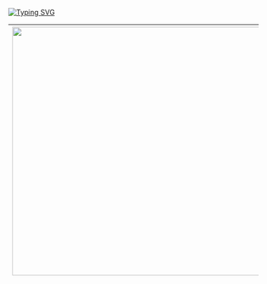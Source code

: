 <a href="https://git.io/typing-svg"><img src="https://readme-typing-svg.demolab.com?font=Carattere&size=50&pause=7000&color=113E98&width=500&height=80&lines=My+study+project" alt="Typing SVG" /></a>




| <img src="https://i.pinimg.com/736x/7d/a0/fc/7da0fcfc2138aaa847bea26ca3fa270d.jpg" alt="cat" width="1800" height="500"/> | [![Typing SVG](https://readme-typing-svg.demolab.com?font=Libre+Baskerville&size=30&pause=15000&color=113E98&width=450&height=80&lines=To+create+a+server+project)](https://git.io/typing-svg) [![Typing SVG](https://readme-typing-svg.demolab.com?font=Libre+Baskerville&size=30&pause=15000&color=113E98&width=450&height=80&lines=on+Express+I+currently+use )](https://git.io/typing-svg) [![Typing SVG](https://readme-typing-svg.demolab.com?font=Libre+Baskerville&size=30&pause=15000&color=113E98&width=450&height=80&lines=the+next+tools+and)](https://git.io/typing-svg) [![Typing SVG](https://readme-typing-svg.demolab.com?font=Libre+Baskerville&size=30&pause=15000&color=113E98&width=450&height=80&lines=languages+:+Node.js,)](https://git.io/typing-svg)[![Typing SVG](https://readme-typing-svg.demolab.com?font=Libre+Baskerville&size=30&pause=15000&color=113E98&width=450&height=80&lines=JavaScript%2C+Html+and+CSS.)](https://git.io/typing-svg) [![Typing SVG](https://readme-typing-svg.demolab.com?font=Libre+Baskerville&size=30&pause=15000&color=113E98&width=450&height=70&lines=In+this+project)](https://git.io/typing-svg) [![Typing SVG](https://readme-typing-svg.demolab.com?font=Libre+Baskerville&size=30&pause=15000&color=113E98&width=450&height=80&lines=I+am+considering+different)](https://git.io/typing-svg) [![Typing SVG](https://readme-typing-svg.demolab.com?font=Libre+Baskerville&size=30&pause=15000&color=113E98&width=450&height=80&lines=+breeds+of+cats.)](https://git.io/typing-svg)   | 
|---------------------------------------------------------------|------------------------------------------------------------|

